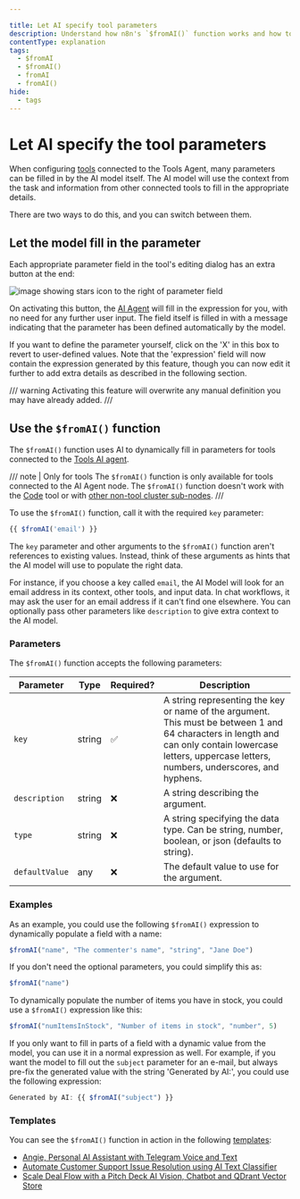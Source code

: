 ```yaml
---

title: Let AI specify tool parameters
description: Understand how n8n's `$fromAI()` function works and how to use it to dynamically populate parameters for AI app tools, or use the built-in automation to complete them instead.
contentType: explanation
tags:
  - $fromAI
  - $fromAI()
  - fromAI
  - fromAI()
hide:
  - tags
---
```


# Let AI specify the tool parameters

When configuring [tools](/glossary.md#ai-tool) connected to the Tools Agent, many parameters can be filled in by the AI model itself. The AI model will use the context from the task and information from other connected tools to fill in the appropriate details.

There are two ways to do this, and you can switch between them.

## Let the model fill in the parameter

Each appropriate parameter field in the tool's editing dialog has an extra button at the end:

![image showing stars icon to the right of parameter field](/_images/advanced-ai/ai-stars.png)

On activating this button, the [AI Agent](/glossary.md#ai-agent) will fill in the expression for you, with no need for any further user input.
The field itself is filled in with a message indicating that the parameter has been defined automatically by the model.

If you want to define the parameter yourself, click on the 'X' in this box to revert to user-defined values. Note that the 'expression' field will now contain the expression generated by this feature, though you can now edit it further to add extra details as described in the following section.

/// warning 
Activating this feature will overwrite any manual definition you may have already added.
///

## Use the `$fromAI()` function 

The `$fromAI()` function uses AI to dynamically fill in parameters for tools connected to the [Tools AI agent](/integrations/builtin/cluster-nodes/root-nodes/n8n-nodes-langchain.agent/tools-agent.md).

/// note | Only for tools
The `$fromAI()` function is only available for tools connected to the AI Agent node. The `$fromAI()` function doesn't work with the [Code](/integrations/builtin/cluster-nodes/sub-nodes/n8n-nodes-langchain.toolcode.md) tool or with [other non-tool cluster sub-nodes](/integrations/builtin/cluster-nodes/sub-nodes/index.md).
///

To use the `$fromAI()` function, call it with the required `key` parameter:

```javascript
{{ $fromAI('email') }}
```

The `key` parameter and other arguments to the `$fromAI()` function aren't references to existing values. Instead, think of these arguments as hints that the AI model will use to populate the right data.

For instance, if you choose a key called `email`, the AI Model will look for an email address in its context, other tools, and input data. In chat workflows, it may ask the user for an email address if it can't find one elsewhere. You can optionally pass other parameters like `description` to give extra context to the AI model.

### Parameters

The `$fromAI()` function accepts the following parameters:

<!-- vale off -->

| Parameter | Type | Required? | Description |
| --------- | ---- | --------- | ----------- |
| `key` | string | :white_check_mark: | A string representing the key or name of the argument. This must be between 1 and 64 characters in length and can only contain lowercase letters, uppercase letters, numbers, underscores, and hyphens. |
| `description` | string | :x: | A string describing the argument. |
| `type` | string | :x: | A string specifying the data type. Can be string, number, boolean, or json (defaults to string). |
| `defaultValue` | any | :x: | The default value to use for the argument. |

<!-- vale on -->

### Examples

As an example, you could use the following `$fromAI()` expression to dynamically populate a field with a name:

```javascript
$fromAI("name", "The commenter's name", "string", "Jane Doe")
```

If you don't need the optional parameters, you could simplify this as:

```javascript
$fromAI("name")
```

To dynamically populate the number of items you have in stock, you could use a `$fromAI()` expression like this:

```javascript
$fromAI("numItemsInStock", "Number of items in stock", "number", 5)
```

If you only want to fill in parts of a field with a dynamic value from the model, you can use it in a normal expression as well. For example, if you want the model to fill out the `subject` parameter for an e-mail, but always pre-fix the generated value with the string 'Generated by AI:', you could use the following expression:

```javascript
Generated by AI: {{ $fromAI("subject") }}
```

### Templates

You can see the `$fromAI()` function in action in the following [templates](/glossary.md#template-n8n):

* [Angie, Personal AI Assistant with Telegram Voice and Text](https://n8n.io/workflows/2462-angie-personal-ai-assistant-with-telegram-voice-and-text/)
* [Automate Customer Support Issue Resolution using AI Text Classifier](https://n8n.io/workflows/2468-automate-customer-support-issue-resolution-using-ai-text-classifier/)
* [Scale Deal Flow with a Pitch Deck AI Vision, Chatbot and QDrant Vector Store](https://n8n.io/workflows/2464-scale-deal-flow-with-a-pitch-deck-ai-vision-chatbot-and-qdrant-vector-store/)
